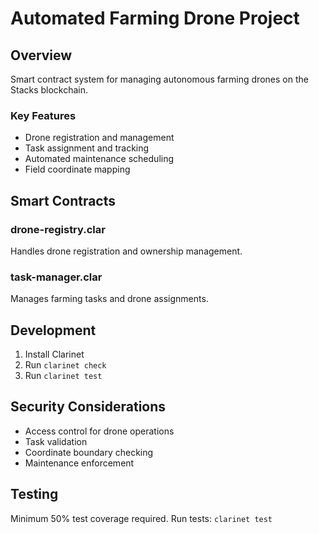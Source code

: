 # Automated Farming Drone Project

## Overview
Smart contract system for managing autonomous farming drones on the Stacks blockchain.

### Key Features
- Drone registration and management
- Task assignment and tracking
- Automated maintenance scheduling
- Field coordinate mapping

## Smart Contracts

### drone-registry.clar
Handles drone registration and ownership management.

### task-manager.clar
Manages farming tasks and drone assignments.

## Development
1. Install Clarinet
2. Run `clarinet check`
3. Run `clarinet test`

## Security Considerations
- Access control for drone operations
- Task validation
- Coordinate boundary checking
- Maintenance enforcement

## Testing
Minimum 50% test coverage required.
Run tests: `clarinet test`
